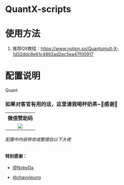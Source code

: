 # QuantX-scripts

# 使用方法
1. 推荐QX教程：https://www.notion.so/Quantumult-X-1d32ddc6e61c4892ad2ec5ea47f00917

# 配置说明
Quant


### 如果对客官有用的话，这里请我喝杯奶茶~🙏感谢🙏 
<table border="0">
<tr>
    <th>微信赞助码</th>
  </tr>
  <tr>
    <td align="center"><img src="https://cdn.jsdelivr.net/gh/makereleven/QuantX-scripts@main/assets/wx-qingwohenaicha.jpg"></td>
  </tr>
<tr>

</table>


######  配置中内容修改或整理自以下大佬 

#### 特别感谢：

 * [@NobyDa](https://github.com/NobyDa)

 * [@chavyleung](https://github.com/chavyleung)